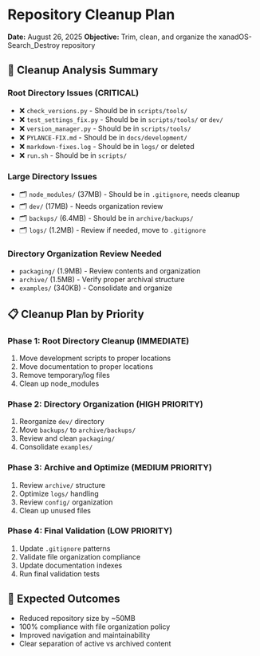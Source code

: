 # Repository Cleanup Plan
**Date:** August 26, 2025
**Objective:** Trim, clean, and organize the xanadOS-Search_Destroy repository

## 🎯 **Cleanup Analysis Summary**

### **Root Directory Issues (CRITICAL)**
- ❌ `check_versions.py` - Should be in `scripts/tools/`
- ❌ `test_settings_fix.py` - Should be in `scripts/tools/` or `dev/`
- ❌ `version_manager.py` - Should be in `scripts/tools/`
- ❌ `PYLANCE-FIX.md` - Should be in `docs/development/`
- ❌ `markdown-fixes.log` - Should be in `logs/` or deleted
- ❌ `run.sh` - Should be in `scripts/`

### **Large Directory Issues**
- 🗂️ `node_modules/` (37MB) - Should be in `.gitignore`, needs cleanup
- 🗂️ `dev/` (17MB) - Needs organization review
- 🗂️ `backups/` (6.4MB) - Should be in `archive/backups/`
- 🗂️ `logs/` (1.2MB) - Review if needed, move to `.gitignore`

### **Directory Organization Review Needed**
- `packaging/` (1.9MB) - Review contents and organization
- `archive/` (1.5MB) - Verify proper archival structure
- `examples/` (340KB) - Consolidate and organize

## 📋 **Cleanup Plan by Priority**

### **Phase 1: Root Directory Cleanup (IMMEDIATE)**
1. Move development scripts to proper locations
2. Move documentation to proper locations
3. Remove temporary/log files
4. Clean up node_modules

### **Phase 2: Directory Organization (HIGH PRIORITY)**
1. Reorganize `dev/` directory
2. Move `backups/` to `archive/backups/`
3. Review and clean `packaging/`
4. Consolidate `examples/`

### **Phase 3: Archive and Optimize (MEDIUM PRIORITY)**
1. Review `archive/` structure
2. Optimize `logs/` handling
3. Review `config/` organization
4. Clean up unused files

### **Phase 4: Final Validation (LOW PRIORITY)**
1. Update `.gitignore` patterns
2. Validate file organization compliance
3. Update documentation indexes
4. Run final validation tests

## 🎯 **Expected Outcomes**
- Reduced repository size by ~50MB
- 100% compliance with file organization policy
- Improved navigation and maintainability
- Clear separation of active vs archived content
